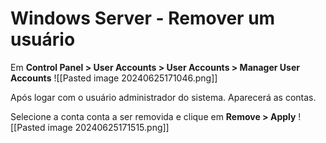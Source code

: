 # Windows Server - Remover um usuário

Em **Control Panel > User Accounts > User Accounts > Manager User Accounts**
![[Pasted image 20240625171046.png]]

Após logar com o usuário administrador do sistema. Aparecerá as contas.

Selecione a conta conta a ser removida e clique em **Remove > Apply**
![[Pasted image 20240625171515.png]]
